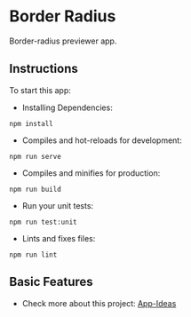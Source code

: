 # Border Radius

Border-radius previewer app.

## Instructions

To start this app:

- Installing Dependencies:

```
npm install
```

- Compiles and hot-reloads for development:

```
npm run serve
```

- Compiles and minifies for production:

```
npm run build
```

- Run your unit tests:

```
npm run test:unit
```

- Lints and fixes files:

```
npm run lint
```

## Basic Features

- Check more about this project: [App-Ideas](https://github.com/florinpop17/app-ideas/blob/master/Projects/1-Beginner/Border-Radius-Previewer.md)
